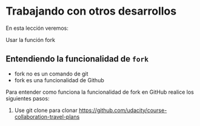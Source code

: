 # Trabajando con otros desarrollos

En esta lección veremos:

Usar la función fork

## Entendiendo la funcionalidad de `fork`

 - fork no es un comando de git
 - fork es una funcionalidad de Github

Para entender como funciona la funcionalidad de fork en GitHub realice los siguientes pasos:

1. Use git clone para clonar https://github.com/udacity/course-collaboration-travel-plans
<!--stackedit_data:
eyJoaXN0b3J5IjpbMTE3MjI0OTY0Niw5MDg1ODc1MDhdfQ==
-->